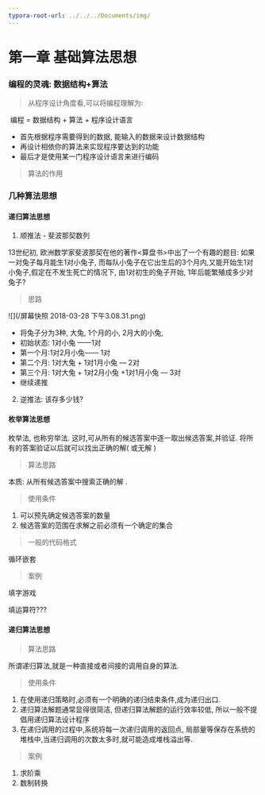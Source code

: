 ```yaml
---
typora-root-url: ../../../Documents/img/
---
```


# 第一章 基础算法思想

### 编程的灵魂: 数据结构+算法

> 从程序设计角度看,可以将编程理解为:

​	编程 = 数据结构 + 算法 + 程序设计语言

- 首先根据程序需要得到的数据, 能输入的数据来设计数据结构 
- 再设计相依你的算法来实现程序要达到的功能
- 最后才是使用某一门程序设计语言来进行编码

> 算法的作用

### 几种算法思想

#### 递归算法思想

1. 顺推法 - 斐波那契数列

13世纪初, 欧洲数学家斐波那契在他的著作<算盘书>中出了一个有趣的题目: 如果一对兔子每月能生1对小兔子, 而每队小兔子在它出生后的3个月内,又能开始生1对小兔子,假定在不发生死亡的情况下, 由1对初生的兔子开始, 1年后能繁殖成多少对兔子?

> 思路

![](/屏幕快照 2018-03-28 下午3.08.31.png)

- 将兔子分为3种, 大兔, 1个月的小, 2月大的小兔,
- 初始状态: 1对小兔 ——1对
- 第一个月:1对2月小兔—— 1对
- 第二个月: 1对大兔 + 1对1月小兔 — 2对
- 第三个月: 1对大兔 + 1对2月小兔 +1对1月小兔 — 3对
- 继续递推

2. 逆推法: 该存多少钱?

#### 枚举算法思想

枚举法, 也称穷举法. 这时,可从所有的候选答案中逐一取出候选答案,并验证. 将所有的答案验证以后就可以找出正确的解( 或无解 )

> 算法思路

本质: 从所有候选答案中搜索正确的解 .

> 使用条件

1. 可以预先确定候选答案的数量
2. 候选答案的范围在求解之前必须有一个确定的集合

> 一般的代码格式

循环嵌套

> 案例

填字游戏

填运算符???

#### 递归算法思想

> 算法思路

所谓递归算法,就是一种直接或者间接的调用自身的算法.

> 使用条件

1. 在使用递归策略时,必须有一个明确的递归结束条件,成为递归出口.
2. 递归算法解题通常显得很简洁, 但递归算法解题的运行效率较低, 所以一般不提倡用递归算法设计程序
3. 在递归调用的过程中,系统将每一次递归调用的返回点, 局部量等保存在系统的堆栈中,当递归调用的次数太多时,就可能造成堆栈溢出等.

> 案例

1. 求阶乘
2. 数制转换